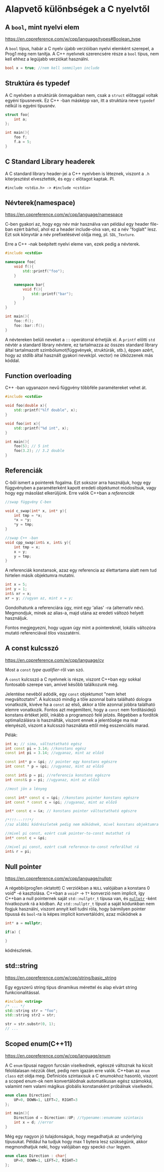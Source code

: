 # Alapvető különbségek a C nyelvtől

## A `bool`, mint nyelvi elem
<https://en.cppreference.com/w/cpp/language/types#Boolean_type>

A `bool` típus, habár a C nyelv újabb verzióiban nyelvi elemként szerepel, a Prog1 még nem tanítja. A C++ nyelvnek szerencsére része a `bool` típus, nem kell ehhez a legújabb verziókat használni.

```cpp
bool x = true; //nem kell semmilyen include
```

## Struktúra és typedef

A C nyelvben a struktúrák önmagukban nem, csak a `struct` előtaggal voltak egyéni típusnevek. Ez C++ -ban másképp van, itt a struktúra neve `typedef` nélkül is egyéni típusnév.

```cpp
struct foo{
    int a;
};

int main(){
    foo f;
    f.a = 5;
}
```

## C Standard Library headerek

A C standard library header-jei a C++ nyelvben is léteznek, viszont a `.h` kiterjesztést elvesztették, és egy `c` előtagot kaptak. Pl.
```
#include <stdio.h> -> #include <cstdio>
```

## Névterek(namespace)
<https://en.cppreference.com/w/cpp/language/namespace>

C-ben gyakori az, hogy egy név már használva van például egy header file-ban ezért bárhol, ahol ez a header include-olva van, ez a név "foglalt" lesz. Ezt sok könyvtár a név prefixelésével oldja meg, pl. `SDL_Texture`.

Erre a C++ -nak beépített nyelvi eleme van, ezek pedig a névterek.

```cpp
#include <cstdio>

namespace foo{
    void f(){
        std::printf("foo");
    }

    namespace bar{
        void f(){
            std::printf("bar");
        }
    }
}

int main(){
    foo::f();
    foo::bar::f();
}
```

A névtereken belüli neveket a `::` operátorral érhetjük el. A `printf` előtti `std` névtér a standard library névtere, ez tartalmazza az összes standard library által tartalmazott szimbólumot(függvények, struktúrák, stb.), éppen azért, hogy az stdlib által használt gyakori nevek(pl. vector) ne ütközzenek más kóddal.



## Function overloading

C++ -ban ugyanazon nevű függvény többféle paramétereket vehet át.

```cpp
#include <cstdio>

void foo(double x){
    std::printf("%lf double", x);
}

void foo(int x){
    std::printf("%d int", x);
}

int main(){
    foo(5); // 5 int
    foo(3.2); // 3.2 double
}
```

## Referenciák

C-ből ismert a pointerek fogalma. Ezt sokszor arra használjuk, hogy egy függvényben a paraméterként kapott eredeti objektumot módosítsuk, vagy hogy egy másolást elkerüljünk.
Erre valók C++ban a *referenciák*

```cpp
//swap függvény C-ben

void c_swap(int* x, int* y){
    int tmp = *x;
    *x = *y;
    *y = tmp;
}

//swap C++ -ban
void cpp_swap(int& x, int& y){
    int tmp = x;
    x = y;
    y = tmp;
}
```

A referenciák konstansok, azaz egy referencia az élettartama alatt nem tud hirtelen másik objektumra mutatni.
```cpp
int x = 5;
int y = 1;
int& xr = x;
xr = y; //ugyan az, mint x = y;
```
Gondolhatunk a referenciára úgy, mint egy 'alias' -ra (alternatív név). Megmondjuk, minek az alias-a, majd utána az eredeti változó helyett használjuk.

Fontos megjegyezni, hogy ugyan úgy mint a pointereknél, lokális változóra mutató referenciával *tilos* visszatérni.

## A const kulcsszó
<https://en.cppreference.com/w/cpp/language/cv>

Most a `const` *type qualifier*-ről van szó.

A `const` kulcsszó a C nyelvnek is része, viszont C++ban egy sokkal fontosabb szerepe van, amivel később találkozunk még.

Jelentése nevéből adódik, egy `const` objektumot "nem lehet megváltoztatni". A kulcsszó mindig a tőle azonnal balra található dologra vonatkozik, kivéve ha a `const` az első, akkor a tőle azonnal jobbra található elemre vonatkozik. 
Fontos azt megemlíteni, hogy a `const` nem fordításidejű konstans értéket jelöl, inkább a programozó felé jelzés. Régebben a fordítók optimalizálásra is használták, viszont ennek a jelentősége ma már elenyésző, viszont a kulcsszó használata ettől még esszenciális marad.

Pélák:
```cpp
int x; // sima, változtatható egész
int const pi = 3.14; //konstans egész
const int pi = 3.14; //ugyanaz, mint az előző

const int* p = &pi; // pointer egy konstans egészre
int const * p = &pi; //ugyanaz, mint az előző

const int& p = pi; //referencia konstans egészre
int const& p = pi; //ugyanaz, mint az előző

//most jön a lényeg

const int* const c = &pi; //konstans pointer konstans egészre
int const * const c = &pi; //ugyanaz, mint az előző

int* const c = &x; // konstans pointer változtatható egészre

/*!!!---!!!*/
//az alábbi kódrészletek pedig nem működnek, mivel konstans objektumra csak pointer-to-const és reference-to-const mutathat

//mivel pi const, ezért csak pointer-to-const mutathat rá
int* const c = &pi; 

//mivel pi const, ezért csak reference-to-const referálhat rá
int& r = pi; 
```

## Null pointer
<https://en.cppreference.com/w/cpp/language/nullptr>

A régebbi(prog1en oktatott) C verziókban a `NULL` valójában a konstans 0 void* -é kasztolása. C++ban a `void*` -> `T*` konverzió nem implicit, így C++ban a null pointernek saját `std::nullptr_t` típusa van, és [`nullptr`]() -ként hivatkozunk rá a kódban. Az `std::nullptr_t` típust a saját kódunkban nem fogjuk használni, viszont annyit kell tudni róla, hogy bármilyen pointer típussá és `bool`-ra is képes implicit konvertálódni, azaz működnek a
```cpp
int* a = nullptr;

if(a) {

}
```
kódrészletek.

## std::string
<https://en.cppreference.com/w/cpp/string/basic_string>

Egy egyszerű string típus dinamikus mérettel és alap elvárt string funkcionalitással.

```cpp
#include <string>
/* ... */
std::string str = "foo";
std::string str2 = str;

str = str.substr(0, 1);
// ...
```

## Scoped enum(C++11)
<https://en.cppreference.com/w/cpp/language/enum>

A C `enum` típusai nagyon furcsán viselkednek, egésszé változnak ha kicsit féloldalasan nézzük őket, pedig nem igazán erre valók. C++ban az `enum class` ezt oldja meg. 
Definíciós szintaxisuk a C enumokhoz hasonló, viszont a scoped enum-ok nem konvertálódnak automatikusan egész számokká, valamint nem valami mágikus globális konstansként próbálnak viselkedni.
```cpp
enum class Direction{
    UP=0, DOWN=1, LEFT=2, RIGHT=3
};

int main(){
    Direction d = Direction::UP; //typename::enumname szintaxis
    int x = d; //error
}
``` 

Még egy nagyon jó tulajdonságuk, hogy megadhatjuk az underlying típusukat. Például ha tudjuk hogy max 1 bytera lesz szükségünk, akkor megmondhatjuk neki, hogy valójában egy speckó `char` legyen.
```cpp
enum class Direction : char{
    UP=0, DOWN=1, LEFT=2, RIGHT=3
};
```